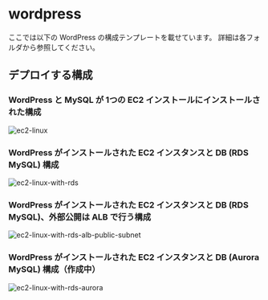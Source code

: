 # wordpress

ここでは以下の WordPress の構成テンプレートを載せています。
詳細は各フォルダから参照してください。

## デプロイする構成
### WordPress と MySQL が 1つの EC2 インストールにインストールされた構成
![ec2-linux](https://github.com/mirakuuu/aws-deploy-factory/assets/159740576/983c0d97-f029-4c6c-b45a-5a5953624929)

### WordPress がインストールされた EC2 インスタンスと DB (RDS MySQL) 構成
![ec2-linux-with-rds](https://github.com/mirakuuu/aws-deploy-factory/assets/159740576/bddc433c-de4a-4cee-b64b-eb72fd375f0a)

### WordPress がインストールされた EC2 インスタンスと DB (RDS MySQL)、外部公開は ALB で行う構成
![ec2-linux-with-rds-alb-public-subnet](https://github.com/mirakuuu/aws-deploy-factory/assets/159740576/a5dad8e3-4381-4f03-bf64-d656ac9fcc94)


### WordPress がインストールされた EC2 インスタンスと DB (Aurora MySQL) 構成（作成中）
![ec2-linux-with-rds-aurora](https://github.com/mirakuuu/aws-deploy-factory/assets/159740576/8acd8751-443c-49c7-926e-b9be5e240659)



